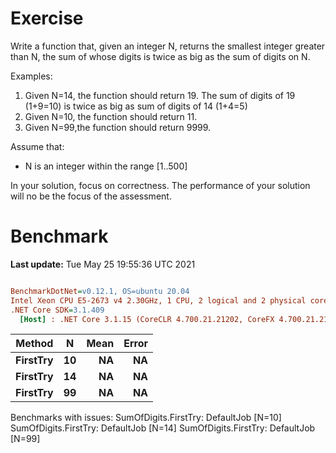 ﻿# Exercise

Write a function that, given an integer N, returns the smallest integer greater than N, 
the sum of whose digits is twice as big as the sum of digits on N.

Examples:
1) Given N=14, the function should return 19. The sum of digits of 19 (1+9=10) is twice as big as sum of digits of 14 (1+4=5)
1) Given N=10, the function should return 11.
1) Given N=99,the function should return 9999.

Assume that:
- N is an integer within the range [1..500]
     
In your solution, focus on correctness. The performance of your solution will no be the focus of the assessment.

# Benchmark

**Last update:** Tue May 25 19:55:36 UTC 2021

``` ini

BenchmarkDotNet=v0.12.1, OS=ubuntu 20.04
Intel Xeon CPU E5-2673 v4 2.30GHz, 1 CPU, 2 logical and 2 physical cores
.NET Core SDK=3.1.409
  [Host] : .NET Core 3.1.15 (CoreCLR 4.700.21.21202, CoreFX 4.700.21.21402), X64 RyuJIT


```
|   Method |  N | Mean | Error |
|--------- |--- |-----:|------:|
| **FirstTry** | **10** |   **NA** |    **NA** |
| **FirstTry** | **14** |   **NA** |    **NA** |
| **FirstTry** | **99** |   **NA** |    **NA** |

Benchmarks with issues:
  SumOfDigits.FirstTry: DefaultJob [N=10]
  SumOfDigits.FirstTry: DefaultJob [N=14]
  SumOfDigits.FirstTry: DefaultJob [N=99]
